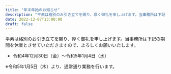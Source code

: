 ```yaml
---
title: "年末年始のお知らせ"
description: "平素は格別のお引き立てを賜り、厚く御礼を申し上げます。当事務所は下記の期間を休業とさせていただきますので、よろしくお願いいたします。"
date: 2022-12-07T13:00:00
draft: false
---
```


平素は格別のお引き立てを賜り、厚く御礼を申し上げます。当事務所は下記の期間を休業とさせていただきますので、よろしくお願いいたします。

- 令和4年12月30日（金）〜令和5年1月4日（水）


※令和5年1月5日（木）より、通常通り業務を行います。